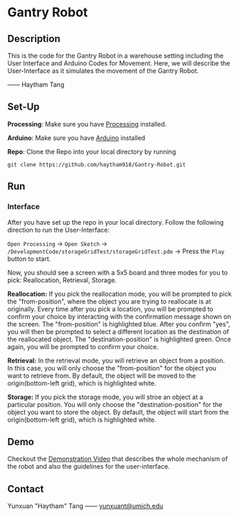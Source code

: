 # Gantry Robot

## Description
This is the code for the Gantry Robot in a warehouse setting including the User Interface and Arduino Codes for Movement. Here, we will describe the User-Interface as it simulates the movement of the Gantry Robot.

—— Haytham Tang
## Set-Up
**Processing**: Make sure you have [Processing](https://processing.org/download) installed.

**Arduino**: Make sure you have [Arduino](https://support.arduino.cc/hc/en-us/articles/360019833020-Download-and-install-Arduino-IDE) installed

**Repo**: Clone the Repo into your local directory by running
```
git clone https://github.com/haytham918/Gantry-Robot.git
```
## Run
### Interface
After you have set up the repo in your local directory. Follow the following direction to run the User-Interface:

```Open Processing``` -> ```Open Sketch``` -> ```/DevelopmentCode/storageGridTest/storageGridTest.pde``` -> Press the ```Play``` button to start.

Now, you should see a screen with a 5x5 board and three modes for you to pick: Reallocation, Retrieval, Storage.

**Reallocation:** If you pick the reallocation mode, you will be prompted to pick the "from-position", where the object you are trying to reallocate is at originally. Every time after you pick a location, you will be prompted to confirm your choice by interacting with the confirmation message shown on the screen. The "from-position" is highlighted blue. After you confirm "yes", you will then be prompted to select a different location as the destination of the reallocated object. The "destination-position" is highlighted green. Once again, you will be prompted to confirm your choice.

**Retrieval:** In the retrieval mode, you will retrieve an object from a position. In this case, you will only choose the "from-position" for the object you want to retrieve from. By default, the object will be moved to the origin(bottom-left grid), which is highlighted white.

**Storage:** If you pick the storage mode, you will stroe an object at a particular position. You will only choose the "destination-position" for the object you want to store the object. By default, the object will start from the origin(bottom-left grid), which is highlighted white.

## Demo
Checkout the [Demonstration Video](https://youtu.be/w0IdrNhn2UM) that describes the whole mechanism of the robot and also the guidelines for the user-interface.

## Contact
Yunxuan "Haytham" Tang —— [yunxuant@umich.edu](mailto:yunxuant@umich.edu)
